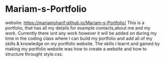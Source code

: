 # Mariam-s-Portfolio

website: https://mariamsharif.github.io/Mariam-s-Portfolio/
This is a portfolio, that has all my details for example contacts,about me and my work. Currently there isnt any work however it will be added on during my time in the coding class where I can build my portfolio and add all of my skills & knowledge on my portfolio website.
The skills i learnt and gained by making my portfolio website was how to create a website and how to structure throught style.css.
